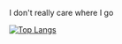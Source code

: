 I don't really care where I go

[![Top Langs](https://github-readme-stats.vercel.app/api/top-langs/?username=hespadas)](https://github.com/hespadas/github-readme-stats)
